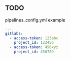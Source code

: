 ## TODO

pipelines_config.yml example

```yaml
---
gitlabs:
  - access-token: 123abc
    project_id: 123456
  - access-token: 456xyz
    project_id: 456789
```